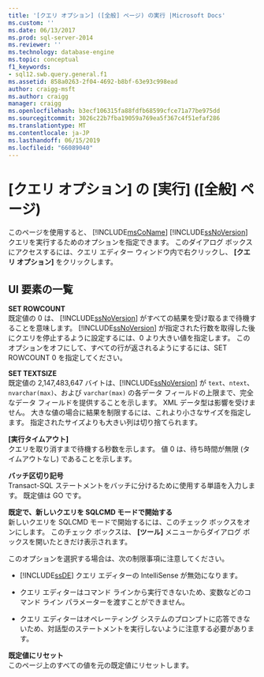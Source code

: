 ```yaml
---
title: '[クエリ オプション] ([全般] ページ) の実行 |Microsoft Docs'
ms.custom: ''
ms.date: 06/13/2017
ms.prod: sql-server-2014
ms.reviewer: ''
ms.technology: database-engine
ms.topic: conceptual
f1_keywords:
- sql12.swb.query.general.f1
ms.assetid: 858a0263-2f04-4692-b8bf-63e93c998ead
author: craigg-msft
ms.author: craigg
manager: craigg
ms.openlocfilehash: b3ecf106315fa88fdfb68599cfce71a77be975dd
ms.sourcegitcommit: 3026c22b7fba19059a769ea5f367c4f51efaf286
ms.translationtype: MT
ms.contentlocale: ja-JP
ms.lasthandoff: 06/15/2019
ms.locfileid: "66089040"
---
```

# <a name="query-options-execution-general-page"></a>[クエリ オプション] の [実行] ([全般] ページ)
  このページを使用すると、 [!INCLUDE[msCoName](../includes/msconame-md.md)] [!INCLUDE[ssNoVersion](../includes/ssnoversion-md.md)] クエリを実行するためのオプションを指定できます。 このダイアログ ボックスにアクセスするには、クエリ エディター ウィンドウ内で右クリックし、 **[クエリ オプション]** をクリックします。  
  
## <a name="uielement-list"></a>UI 要素の一覧  
 **SET ROWCOUNT**  
 既定値の 0 は、 [!INCLUDE[ssNoVersion](../includes/ssnoversion-md.md)] がすべての結果を受け取るまで待機することを意味します。 [!INCLUDE[ssNoVersion](../includes/ssnoversion-md.md)] が指定された行数を取得した後にクエリを停止するように設定するには、0 より大きい値を指定します。 このオプションをオフにして、すべての行が返されるようにするには、SET ROWCOUNT 0 を指定してください。  
  
 **SET TEXTSIZE**  
 既定値の 2,147,483,647 バイトは、[!INCLUDE[ssNoVersion](../includes/ssnoversion-md.md)] が `text`、`ntext`、`nvarchar(max)`、および `varchar(max)` の各データ フィールドの上限まで、完全なデータ フィールドを提供することを示します。 XML データ型は影響を受けません。 大きな値の場合に結果を制限するには、これより小さなサイズを指定します。 指定されたサイズよりも大きい列は切り捨てられます。  
  
 **[実行タイムアウト]**  
 クエリを取り消すまで待機する秒数を示します。 値 0 は、待ち時間が無限 (タイムアウトなし) であることを示します。  
  
 **バッチ区切り記号**  
 Transact-SQL ステートメントをバッチに分けるために使用する単語を入力します。 既定値は GO です。  
  
 **既定で、新しいクエリを SQLCMD モードで開始する**  
 新しいクエリを SQLCMD モードで開始するには、このチェック ボックスをオンにします。 このチェック ボックスは、 **[ツール]** メニューからダイアログ ボックスを開いたときだけ表示されます。  
  
 このオプションを選択する場合は、次の制限事項に注意してください。  
  
-   [!INCLUDE[ssDE](../includes/ssde-md.md)] クエリ エディターの IntelliSense が無効になります。  
  
-   クエリ エディターはコマンド ラインから実行できないため、変数などのコマンド ライン パラメーターを渡すことができません。  
  
-   クエリ エディターはオペレーティング システムのプロンプトに応答できないため、対話型のステートメントを実行しないように注意する必要があります。  
  
 **既定値にリセット**  
 このページ上のすべての値を元の既定値にリセットします。  
  
  
